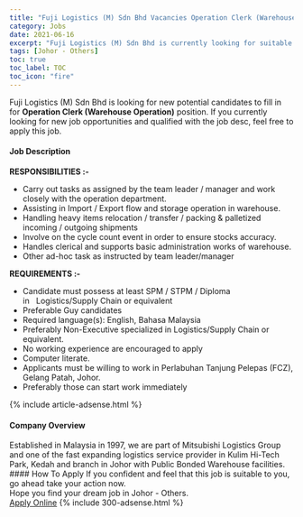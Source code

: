 ```yaml
---
title: "Fuji Logistics (M) Sdn Bhd Vacancies Operation Clerk (Warehouse Operation)" 
category: Jobs 
date: 2021-06-16 
excerpt: "Fuji Logistics (M) Sdn Bhd is currently looking for suitable person to fill in the Operation Clerk (Warehouse Operation) which based in Johor - Others" 
tags: [Johor - Others] 
toc: true 
toc_label: TOC 
toc_icon: "fire" 
--- 
```


<p>Fuji Logistics (M) Sdn Bhd is looking for new potential candidates to fill in for <b>Operation Clerk (Warehouse Operation)</b> position. If you currently looking for new job opportunities and qualified with the job desc, feel free to apply this job.
</p><div><div><h4>Job Description</h4></div><div><div><span><div><p><strong>RESPONSIBILITIES :-</strong></p><ul><li>Carry out tasks as assigned by the team leader / manager and work closely with the operation department.</li><li>Assisting in&#160;Import / Export flow and storage operation in warehouse.</li><li>Handling heavy items relocation / transfer / packing &amp; palletized incoming / outgoing shipments</li><li>Involve on the cycle count event in order to ensure stocks accuracy.</li><li>Handles clerical and supports basic administration works of warehouse.</li><li>Other ad-hoc task as instructed by team leader/manager</li></ul><p><strong>REQUIREMENTS :-</strong></p><ul><li>Candidate must possess at least SPM / STPM / Diploma in&#160;&#160;&#160;Logistics/Supply Chain or equivalent</li><li>Preferable Guy candidates</li><li>Required language(s):&#160;English, Bahasa Malaysia</li><li>Preferably Non-Executive specialized in Logistics/Supply Chain or equivalent.</li><li>No working experience are encouraged to apply</li><li>Computer literate.</li><li>Applicants must be willing to work in Perlabuhan Tanjung Pelepas (FCZ), Gelang Patah, Johor.</li><li>Preferably those can start work immediately</li></ul></div></span></div></div></div> 
{% include article-adsense.html %} 
<div><div><h4>Company Overview</h4></div><div><div><span><div><div>Established in Malaysia in 1997, we are part of Mitsubishi Logistics Group and one of the fast expanding logistics service provider in Kulim Hi-Tech Park, Kedah and branch in Johor&#160;with Public Bonded Warehouse facilities.&#160;</div></div></span></div></div></div> 
#### How To Apply 
If you confident and feel that this job is suitable to you, go ahead take your action now. <br/> 
Hope you find your dream job in Johor - Others. <br/> 
<a href="https://www.jobstreet.com.my/en/job/operation-clerk-warehouse-operation-4592268?jobId=jobstreet-my-job-4592268&" class="btn btn--info" target="_blank" rel="nofollow noopenner">Apply Online</a> 
{% include 300-adsense.html %} 